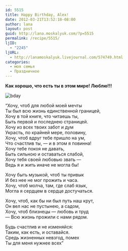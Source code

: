 ```yaml
---
id: 5515
title: Happy Birthday, Alex!
date: 2012-03-21T13:52:18-08:00
author: lana
layout: post
guid: http://lana.moskalyuk.com/?p=5515
permalink: /recipe/5515/
ljID:
  - "2245"
ljURL:
  - http://lanamoskalyuk.livejournal.com/574749.html
categories:
  - моя семья
  - Праздничное
---
```

**Как хорошо, что есть ты в этом мире! Люблю!!!**

![bday](http://media.otkritka.com/images/otkritka-obschie_15.jpg) 

&#8220;Хочу, чтоб для любой моей мечты  
Ты был всю жизнь единственной границей,  
Хочу в той книге, что читаешь ты,  
Быть первой и последнею страницей.  
Хочу из всех твоих забот и дум  
Украсть, по крайней мере, половину,  
Хочу, чтоб вдруг тебе пришло на ум,  
Что счастлив ты, — и в этом я повинна!  
Хочу тебе покоя не давать,  
Быть сильною и оставаться слабой,  
Хочу тебя своей любовью звать —  
Ведь я и жить иначе не могла бы!

Хочу быть музыкой, чтоб ты привык  
И без нее не мог прожить и часа.  
Хочу, чтоб молча, там, где слаб язык,  
Могла я сердцем в сердце достучаться.

Хочу, чтоб, как бы ни был путь наш крут,  
Он вел нас не пустынею, а садом,  
Хочу, чтоб близнецы — любовь и труд  
— Всю жизнь прожили с нами рядом.

Будь счастлив и не изменяйся:  
Таким, как есть, и оставайся.  
Средь жизненных невзгод, помех  
Ты для меня нужнее всех&#8221;